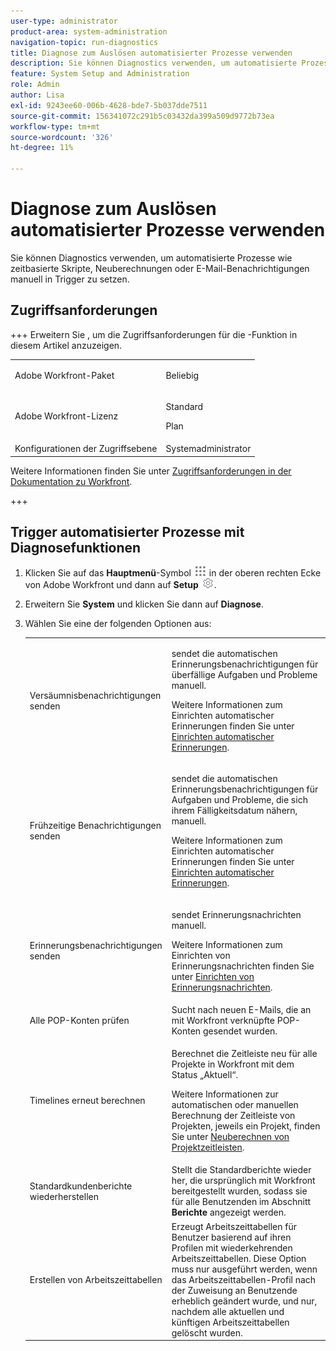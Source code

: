 ```yaml
---
user-type: administrator
product-area: system-administration
navigation-topic: run-diagnostics
title: Diagnose zum Auslösen automatisierter Prozesse verwenden
description: Sie können Diagnostics verwenden, um automatisierte Prozesse wie zeitbasierte Skripte, Neuberechnungen oder E-Mail-Benachrichtigungen manuell in Trigger zu setzen.
feature: System Setup and Administration
role: Admin
author: Lisa
exl-id: 9243ee60-006b-4628-bde7-5b037dde7511
source-git-commit: 156341072c291b5c03432da399a509d9772b73ea
workflow-type: tm+mt
source-wordcount: '326'
ht-degree: 11%

---
```


# Diagnose zum Auslösen automatisierter Prozesse verwenden

<!--
<p data-mc-conditions="QuicksilverOrClassic.Draft mode">**DON'T DELETE, DRAFT OR HIDE THIS ARTICLE. IT IS LINKED TO THE PRODUCT, THROUGH THE CONTEXT SENSITIVE HELP LINKS. **</p>
-->

Sie können Diagnostics verwenden, um automatisierte Prozesse wie zeitbasierte Skripte, Neuberechnungen oder E-Mail-Benachrichtigungen manuell in Trigger zu setzen.

## Zugriffsanforderungen

+++ Erweitern Sie , um die Zugriffsanforderungen für die -Funktion in diesem Artikel anzuzeigen.

<table style="table-layout:auto"> 
 <col> 
 <col> 
 <tbody> 
  <tr> 
   <td>Adobe Workfront-Paket</td> 
   <td><p>Beliebig</p></td> 
  </tr> 
  <tr> 
   <td>Adobe Workfront-Lizenz</td> 
   <td><p>Standard</p>
       <p>Plan</p></td>
  </tr> 
  <tr> 
   <td>Konfigurationen der Zugriffsebene</td> 
   <td>Systemadministrator</td> 
  </tr> 
 </tbody> 
</table>

Weitere Informationen finden Sie unter [Zugriffsanforderungen in der Dokumentation zu Workfront](/help/quicksilver/administration-and-setup/add-users/access-levels-and-object-permissions/access-level-requirements-in-documentation.md).

+++

## Trigger automatisierter Prozesse mit Diagnosefunktionen

1. Klicken Sie auf das **Hauptmenü**-Symbol ![Hauptmenüsymbol](assets/main-menu-icon.png) in der oberen rechten Ecke von Adobe Workfront und dann auf **Setup** ![Zahnradeinstellungssymbol](assets/gear-icon-settings.png).

1. Erweitern Sie **System** und klicken Sie dann auf **Diagnose**.
1. Wählen Sie eine der folgenden Optionen aus:

   <table style="table-layout:auto"> 
    <col> 
    <col> 
    <tbody> 
     <tr> 
      <td role="rowheader">Versäumnisbenachrichtigungen senden</td> 
      <td> <p>sendet die automatischen Erinnerungsbenachrichtigungen für überfällige Aufgaben und Probleme manuell. </p> <p>Weitere Informationen zum Einrichten automatischer Erinnerungen finden Sie unter <a href="../../../administration-and-setup/manage-workfront/emails/setting-up-automatic-reminders.md" class="MCXref xref">Einrichten automatischer Erinnerungen</a>.</p> </td> 
     </tr> 
     <tr> 
      <td role="rowheader">Frühzeitige Benachrichtigungen senden</td> 
      <td> <p>sendet die automatischen Erinnerungsbenachrichtigungen für Aufgaben und Probleme, die sich ihrem Fälligkeitsdatum nähern, manuell.</p> <p>Weitere Informationen zum Einrichten automatischer Erinnerungen finden Sie unter <a href="../../../administration-and-setup/manage-workfront/emails/setting-up-automatic-reminders.md" class="MCXref xref">Einrichten automatischer Erinnerungen</a>.</p> </td> 
     </tr> 
     <tr> 
      <td role="rowheader">Erinnerungsbenachrichtigungen senden</td> 
      <td> <p>sendet Erinnerungsnachrichten manuell. </p> <p>Weitere Informationen zum Einrichten von Erinnerungsnachrichten finden Sie unter <a href="../../../administration-and-setup/manage-workfront/emails/set-up-reminder-notifications.md" class="MCXref xref">Einrichten von Erinnerungsnachrichten</a>.</p> </td> 
     </tr> 
     <tr> 
      <td role="rowheader">Alle POP-Konten prüfen</td> 
      <td>Sucht nach neuen E-Mails, die an mit Workfront verknüpfte POP-Konten gesendet wurden.</td> 
     </tr> 
     <tr> 
      <td role="rowheader">Timelines erneut berechnen</td> 
      <td> <p>Berechnet die Zeitleiste neu für alle Projekte in Workfront mit dem Status „Aktuell“. </p> <p>Weitere Informationen zur automatischen oder manuellen Berechnung der Zeitleiste von Projekten, jeweils ein Projekt, finden Sie unter <a href="../../../manage-work/projects/manage-projects/recalculate-project-timeline.md" class="MCXref xref">Neuberechnen von Projektzeitleisten</a>.</p> </td> 
     </tr> 
     <tr> 
      <td role="rowheader">Standardkundenberichte wiederherstellen</td> 
      <td>Stellt die Standardberichte wieder her, die ursprünglich mit Workfront bereitgestellt wurden, sodass sie für alle Benutzenden im Abschnitt <strong>Berichte</strong> angezeigt werden.</td> 
     </tr> 
     <tr> 
      <td role="rowheader">Erstellen von Arbeitszeittabellen</td> 
      <td>Erzeugt Arbeitszeittabellen für Benutzer basierend auf ihren Profilen mit wiederkehrenden Arbeitszeittabellen. Diese Option muss nur ausgeführt werden, wenn das Arbeitszeittabellen-Profil nach der Zuweisung an Benutzende erheblich geändert wurde, und nur, nachdem alle aktuellen und künftigen Arbeitszeittabellen gelöscht wurden.</td> 
     </tr> 
    </tbody> 
   </table>

